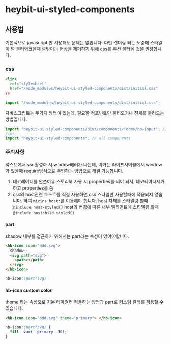 # heybit-ui-styled-components

## 사용법

기본적으로 javascript 만 사용해도 문제는 없습니다. 다만 렌더링 되는 도중에 스타일이 덜 불러와졌을때 깜밖이는 현상을 제거하기 위해
css를 우선 불러올 것을 권장합니다.

### css

```html
<link
  rel="stylesheet"
  href="/node_modules/heybit-ui-styled-components/dist/initial.css"
/>
```

```javascript
import "/node_modules/heybit-ui-styled-components/dist/initial.css";
```

자바스크립트는 두가지 방법이 있는데,
필요한 컴포넌트만 불러오거나 전체를 불러오는 방법입니다.

```javascript
import "heybit-ui-styled-components/dist/components/forms/hb-input"; // selected
//or
import "heybit-ui-styled-components"; // all components
```

### 주의사항

넉스트에서 ssr 활성화 시 window에러가 나는데, 이거는 라이프사이클에서 window가 있을때 require방식으로 주입하는 방법으로 해결 가능합니다.

1. 데코레이터를 안쓴이유
   스토리북 사용 시 properties를 써야 되서, 데코레이터제거하고 properties를 씀
1. css의 host관련
   호스트를 직접 사용하면 css 스타일만 사용할때에 적용되지 않습니다. 하여 `mixins host*`를 이용해야 합니다.
   host 자체를 스타일링 할때 `@include host-styled{}`
   host의 변경에 따른 내부 엘리먼트에 스타일링 할때 `@include hostchild-styled{}`

#### part

shadow 내부를 접근하기 위해서는 part라는 속성이 있어야합니다.

```html
<hb-icon icon="ddd.svg">
  shadow~~
  <svg path="svg">
    <path></path>
  </svg>
</hb-icon>
```

```css
hb-icon::part(svg)
```

#### hb-icon custom color

theme 라는 속성으로 기본 테마컬러 적용하는 방법과 part로 커스텀 컬러를 적용할 수 있습니다.

```html
<hb-icon icon="ddd.svg" theme="primary"> </hb-icon>
```

```css
hb-icon::part(svg) {
  fill: var(--primary--30);
}
```
